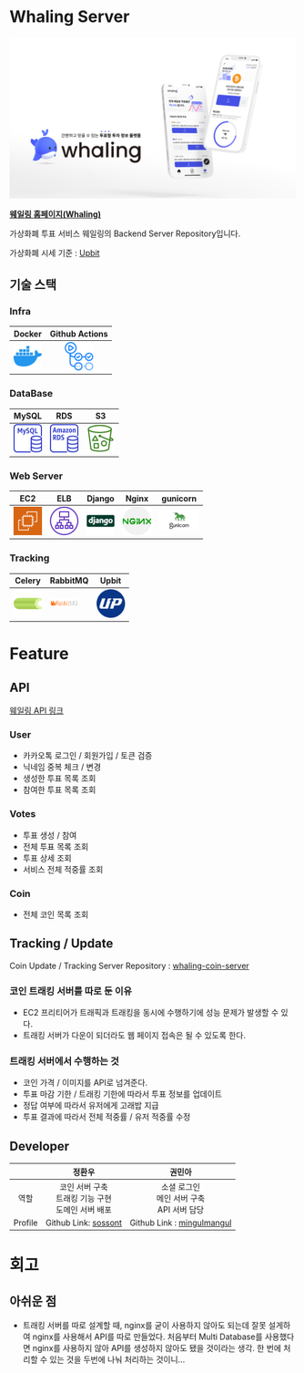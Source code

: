 # Whaling Server

<img src="./images/whaling.png" title="Whaling 화면"/>

**[웨일링 홈페이지(Whaling)](https://whaling.co.kr)**

가상화폐 투표 서비스 웨일링의 Backend Server Repository입니다.

가상화폐 시세 기준 :  [Upbit](https://upbit.com/home)

## 기술 스택

### Infra

|Docker|Github Actions|
|:---:|:---:|
|<img src = "./images/docker.png" width="50px" title="Docker"/>|<img src="./images/githubactions.png" width="50px" title="Github Actions"/>

### DataBase

|MySQL|RDS|S3|
|---|---|---|
|<img src="./images/mysql.png" width="50px"  title= "MySQL"/>|<img src="./images/RDS.png" width="50px"  title="RDS"/>|<img src="./images/S3.png" width="50px"  title="S3" />

### Web Server

|EC2|ELB|Django|Nginx|gunicorn|
|---|---|---|---|---|
|<img src="./images/EC2.png" width="50px"  title="EC2" />|<img src="./images/ELB.png" width="50px"  title="ELB" />|<img src="./images/django.png" width="50px"  title="Django" />|<img src="./images/nginx.png" width="50px"  title="Nginx" />|<img src="./images/gunicorn.png" width="70px"  title="gunicorn" />

### Tracking

|Celery|RabbitMQ|Upbit
|---|---|---|
|<img src="./images/celery.png" width="50px"  title="Celery" />|<img src="./images/rabbitmq.png" width="50px"  title="RabbitMQ" />|<img src="./images/upbit.svg" width="50px"  title="Upbit" />

# Feature

## API

[웨일링 API 링크](https://documenter.getpostman.com/view/18244416/UVXqDXg3)

### User

- 카카오톡 로그인 / 회원가입 / 토큰 검증
- 닉네임 중복 체크 / 변경
- 생성한 투표 목록 조회
- 참여한 투표 목록 조회

### Votes

- 투표 생성 / 참여
- 전체 투표 목록 조회
- 투표 상세 조회
- 서비스 전체 적중률 조회

### Coin

- 전체 코인 목록 조회

## Tracking / Update

Coin Update / Tracking Server Repository : [whaling-coin-server](https://github.com/team-whaling/whaling-coin-server)

### 코인 트래킹 서버를 따로 둔 이유

- EC2 프리티어가 트래픽과 트래킹을 동시에 수행하기에 성능 문제가 발생할 수 있다.
- 트래킹 서버가 다운이 되더라도 웹 페이지 접속은 될 수 있도록 한다.

### 트래킹 서버에서 수행하는 것

- 코인 가격 / 이미지를 API로 넘겨준다.
- 투표 마감 기한 / 트래킹 기한에 따라서 투표 정보를 업데이트
- 정답 여부에 따라서 유저에게 고래밥 지급
- 투표 결과에 따라서 전체 적중률 / 유저 적중률 수정

## Developer

|&nbsp;|정환우|권민아|
|:---:|:---:|:---:|
|역할|코인 서버 구축</br>트래킹 기능 구현</br> 도메인 서버 배포|소셜 로그인</br>메인 서버 구축</br>API 서버 담당|
|Profile|Github Link: [sossont](https://github.com/sossont)| Github Link : [mingulmangul](https://github.com/mingulmangul)

# 회고

## 아쉬운 점

- 트래킹 서버를 따로 설계할 때, nginx를 굳이 사용하지 않아도 되는데 잘못 설게하여 nginx를 사용해서 API를 따로 만들었다. 처음부터 Multi Database를 사용했다면 nginx를 사용하지 않아
  API를 생성하지 않아도 됐을 것이라는 생각. 한 번에 처리할 수 있는 것을 두번에 나눠 처리하는 것이니...
